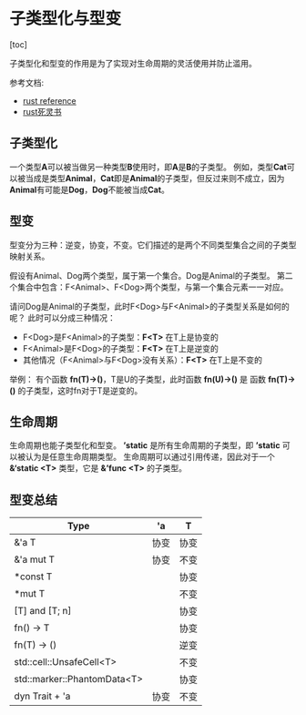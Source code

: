 # 子类型化与型变
[toc]

子类型化和型变的作用是为了实现对生命周期的灵活使用并防止滥用。

参考文档:
- [rust reference](https://rustwiki.org/en/reference/subtyping.html)
- [rust死灵书](https://nomicon.purewhite.io/subtyping.html)

## 子类型化
一个类型**A**可以被当做另一种类型**B**使用时，即**A**是**B**的子类型。
例如，类型**Cat**可以被当成是类型**Animal**，**Cat**即是**Animal**的子类型，但反过来则不成立，因为**Animal**有可能是**Dog**，**Dog**不能被当成**Cat**。

## 型变
型变分为三种：逆变，协变，不变。它们描述的是两个不同类型集合之间的子类型映射关系。

假设有Animal、Dog两个类型，属于第一个集合。Dog是Animal的子类型。
第二个集合中包含：F\<Animal>、F\<Dog>两个类型，与第一个集合元素一一对应。

请问Dog是Animal的子类型，此时F\<Dog>与F\<Animal>的子类型关系是如何的呢？
此时可以分成三种情况：
* F\<Dog>是F\<Animal>的子类型：**F\<T>** 在T上是协变的
* F\<Animal>是F\<Dog>的子类型：**F\<T>** 在T上是逆变的
* 其他情况（F\<Animal>与F\<Dog>没有关系）：**F\<T>** 在T上是不变的

举例：
有个函数 **fn(T)->()**，T是U的子类型，此时函数 **fn(U)->()** 是 函数 **fn(T)->()** 的子类型，这时fn对于T是逆变的。

## 生命周期
生命周期也能子类型化和型变。
**’static** 是所有生命周期的子类型，即 **’static** 可以被认为是任意生命周期类型。
生命周期可以通过引用传递，因此对于一个 **&‘static \<T>** 类型，它是 **&’func \<T>** 的子类型。

## 型变总结
| Type | 'a | T |
|---|---|---|
&'a T|协变|	协变
&'a mut T|协变|	不变
*const T|	|协变
*mut T|	|不变
[T] and [T; n]|	|协变
fn() -> T|	|协变
fn(T) -> ()|	|逆变
std::cell::UnsafeCell\<T>|	|不变
std::marker::PhantomData\<T>|	|协变
dyn Trait<T> + 'a	|协变|不变
